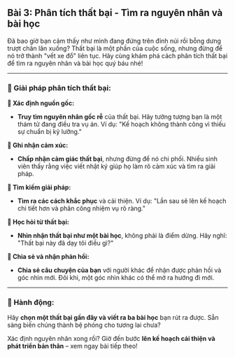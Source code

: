 ## Bài 3: Phân tích thất bại - Tìm ra nguyên nhân và bài học

Đã bao giờ bạn cảm thấy như mình đang đứng trên đỉnh núi rồi bỗng dưng trượt chân lăn xuống? Thất bại là một phần của cuộc sống, nhưng đừng để nó trở thành "vết xe đổ" liên tục. Hãy cùng khám phá cách phân tích thất bại để tìm ra nguyên nhân và bài học quý báu nhé!

---

### 📌 Giải pháp phân tích thất bại:

**🔹 Xác định nguồn gốc:**
- **Truy tìm nguyên nhân gốc rễ** của thất bại. Hãy tưởng tượng bạn là một thám tử đang điều tra vụ án. Ví dụ: "Kế hoạch không thành công vì thiếu sự chuẩn bị kỹ lưỡng."

**🔹 Ghi nhận cảm xúc:**
- **Chấp nhận cảm giác thất bại**, nhưng đừng để nó chi phối. Nhiều sinh viên thấy rằng việc viết nhật ký giúp họ làm rõ cảm xúc và tìm ra giải pháp.

**🔹 Tìm kiếm giải pháp:**
- **Tìm ra các cách khắc phục** và cải thiện. Ví dụ: "Lần sau sẽ lên kế hoạch chi tiết hơn và phân công nhiệm vụ rõ ràng."

**🔹 Học hỏi từ thất bại:**
- **Nhìn nhận thất bại như một bài học**, không phải là điểm dừng. Hãy nghĩ: "Thất bại này đã dạy tôi điều gì?"

**🔹 Chia sẻ và nhận phản hồi:**
- **Chia sẻ câu chuyện của bạn** với người khác để nhận được phản hồi và góc nhìn mới. Đôi khi, một góc nhìn khác có thể mở ra hướng đi mới.

---

### 🚀 Hành động:

Hãy **chọn một thất bại gần đây và viết ra ba bài học** bạn rút ra được. Sẵn sàng biến chúng thành bệ phóng cho tương lai chưa?

Xác định nguyên nhân xong rồi? Giờ đến bước **lên kế hoạch cải thiện và phát triển bản thân** – xem ngay bài tiếp theo!